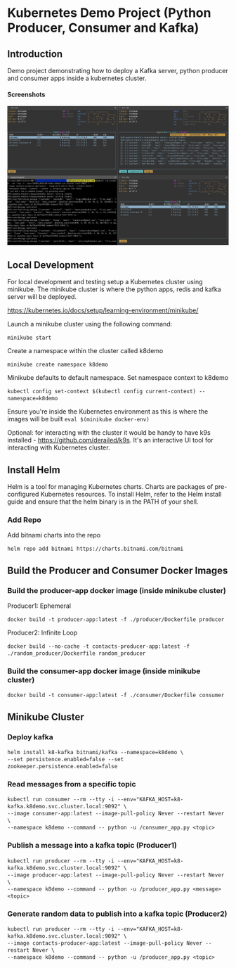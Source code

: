 # Kubernetes Demo Project (Python Producer, Consumer and Kafka)

## Introduction
Demo project demonstrating how to deploy a Kafka server, python producer and consumer apps inside a kubernetes cluster.

#### Screenshots
![Image of K9s](https://github.com/arisdavid/k8s-project/blob/master/demo/k9s.png)

## Local Development

For local development and testing setup a Kubernetes cluster using minikube. 
The minikube cluster is where the python apps, redis and kafka server will be deployed.

https://kubernetes.io/docs/setup/learning-environment/minikube/ 

Launch a minikube cluster using the following command:

``` 
minikube start 
```

Create a namespace within the cluster called k8demo

``` 
minikube create namespace k8demo 
```

Minikube defaults to default namespace. Set namespace context to k8demo

```
kubectl config set-context $(kubectl config current-context) --namespace=k8demo
```

Ensure you're inside the Kubernetes environment as this is where the images will be built
``` eval $(minikube docker-env) ```

Optional: for interacting with the cluster it would be handy to have k9s installed - https://github.com/derailed/k9s. It's an interactive UI tool for interacting with Kubernetes cluster. 

## Install Helm
Helm is a tool for managing Kubernetes charts. Charts are packages of pre-configured Kubernetes resources.
To install Helm, refer to the Helm install guide and ensure that the helm binary is in the PATH of your shell.

### Add Repo
Add bitnami charts into the repo

``` 
helm repo add bitnami https://charts.bitnami.com/bitnami 
```

## Build the Producer and Consumer Docker Images

### Build the producer-app docker image (inside minikube cluster)

Producer1: Ephemeral
```
docker build -t producer-app:latest -f ./producer/Dockerfile producer
```

Producer2: Infinite Loop
```
docker build --no-cache -t contacts-producer-app:latest -f ./random_producer/Dockerfile random_producer
```

### Build the consumer-app docker image (inside minikube cluster)

```
docker build -t consumer-app:latest -f ./consumer/Dockerfile consumer
```

## Minikube Cluster
### Deploy kafka

```
helm install k8-kafka bitnami/kafka --namespace=k8demo \
--set persistence.enabled=false --set zookeeper.persistence.enabled=false
```

### Read messages from a specific topic
```
kubectl run consumer --rm --tty -i --env="KAFKA_HOST=k8-kafka.k8demo.svc.cluster.local:9092" \ 
--image consumer-app:latest --image-pull-policy Never --restart Never \ 
--namespace k8demo --command -- python -u /consumer_app.py <topic>
```

### Publish a message into a kafka topic (Producer1)
``` 
kubectl run producer --rm --tty -i --env="KAFKA_HOST=k8-kafka.k8demo.svc.cluster.local:9092" \
--image producer-app:latest --image-pull-policy Never --restart Never \
--namespace k8demo --command -- python -u /producer_app.py <message> <topic>
 ```

### Generate random data to publish into a kafka topic (Producer2)
``` 
kubectl run producer --rm --tty -i --env="KAFKA_HOST=k8-kafka.k8demo.svc.cluster.local:9092" \
--image contacts-producer-app:latest --image-pull-policy Never --restart Never \
--namespace k8demo --command -- python -u /producer_app.py <topic>
 ```





